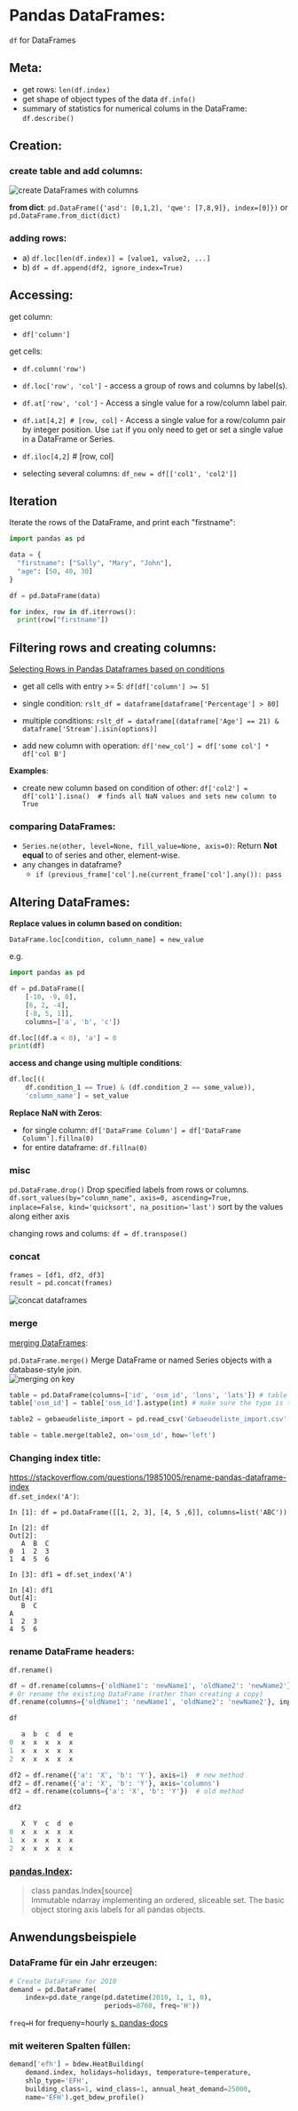 # Pandas DataFrames:  
`df` for DataFrames

## Meta:
- get rows: `len(df.index)`  
- get shape of object types of the data `df.info()`  
- summary of statistics for numerical colums in the DataFrame: `df.describe()`

## Creation:

### create table and add columns:
![create DataFrames with columns](img/python/pandas/DataFrame_columnsCreationAndFill.png)

**from dict**: `pd.DataFrame({'asd': [0,1,2], 'qwe': [7,8,9]}, index=[0]})` or `pd.DataFrame.from_dict(dict)`

### adding rows:

- a) `df.loc[len(df.index)] = [value1, value2, ...]`
- b) `df = df.append(df2, ignore_index=True)`

## Accessing:
get column:
- `df['column']`

get cells:  
- `df.column('row')`  
- `df.loc['row', 'col']` - access a group of rows and columns by label(s).  
- `df.at['row', 'col']` - Access a single value for a row/column label pair.
- `df.iat[4,2] # [row, col]` - Access a single value for a row/column pair by integer position.  Use `iat` if you only need to get or set a single value in a DataFrame or Series.
- `df.iloc[4,2]` # [row, col]  

- selecting several columns: `df_new = df[['col1', 'col2']]`

## Iteration
Iterate the rows of the DataFrame, and print each "firstname":

``` python
import pandas as pd

data = {
  "firstname": ["Sally", "Mary", "John"],
  "age": [50, 40, 30]
}

df = pd.DataFrame(data)

for index, row in df.iterrows():
  print(row["firstname"]) 
```


## Filtering rows and creating columns:
[Selecting Rows in Pandas Dataframes based on conditions](https://www.geeksforgeeks.org/selecting-rows-in-pandas-dataframe-based-on-conditions/)  

- get all cells with entry >= 5: `df[df['column'] >= 5]`  
- single condition: `rslt_df = dataframe[dataframe['Percentage'] > 80] `  
- multiple conditions: `rslt_df = dataframe[(dataframe['Age'] == 21) & dataframe['Stream'].isin(options)] `

- add new column with operation: `df['new_col'] = df['some col'] * df['col B']`

**Examples**:

- create new column based on condition of other: `df['col2'] = df['col1'].isna()  # finds all NaN values and sets new column to True`

### comparing DataFrames:

- `Series.ne(other, level=None, fill_value=None, axis=0)`: Return **Not equal** to of series and other, element-wise.
- any changes in dataframe?
    - `if (previous_frame['col'].ne(current_frame['col'].any()): pass`


## Altering DataFrames:

**Replace values in column based on condition:**

`DataFrame.loc[condition, column_name] = new_value`

e.g.

``` python
import pandas as pd

df = pd.DataFrame([
	[-10, -9, 8],
	[6, 2, -4],
	[-8, 5, 1]],
	columns=['a', 'b', 'c'])

df.loc[(df.a < 0), 'a'] = 0
print(df)
```

**access and change using multiple conditions**:

``` python
df.loc[((
    df.condition_1 == True) & (df.condition_2 == some_value)),
    'column_name'] = set_value
```

**Replace NaN with Zeros**:
- for single column: `df['DataFrame Column'] = df['DataFrame Column'].fillna(0)`
- for entire dataframe: `df.fillna(0)`

### misc

`pd.DataFrame.drop()` Drop specified labels from rows or columns.  
`df.sort_values(by="column_name", axis=0, ascending=True, inplace=False, kind='quicksort', na_position='last')` sort by the values along either axis

changing rows and colums: `df = df.transpose()`  

### concat

``` python
frames = [df1, df2, df3]
result = pd.concat(frames)
```

![concat dataframes](img/python/pandas/merging_concat_basic.png)


### merge
[merging DataFrames](https://pandas.pydata.org/pandas-docs/stable/user_guide/merging.html#brief-primer-on-merge-methods-relational-algebra):

`pd.DataFrame.merge()` Merge DataFrame or named Series objects with a database-style join.  
![merging on key](img/python/pandas/merging_merge_on_key.png)

``` python
table = pd.DataFrame(columns=['id', 'osm_id', 'lons', 'lats']) # table 1
table['osm_id'] = table['osm_id'].astype(int) # make sure the type is the same

table2 = gebaeudeliste_import = pd.read_csv('Gebaeudeliste_import.csv', delimiter=';')

table = table.merge(table2, on='osm_id', how='left')

```

### Changing index title:
https://stackoverflow.com/questions/19851005/rename-pandas-dataframe-index  
`df.set_index('A')`:

```
In [1]: df = pd.DataFrame([[1, 2, 3], [4, 5 ,6]], columns=list('ABC'))

In [2]: df
Out[2]: 
   A  B  C
0  1  2  3
1  4  5  6

In [3]: df1 = df.set_index('A')

In [4]: df1
Out[4]: 
   B  C
A      
1  2  3
4  5  6
```

### rename DataFrame headers:
`df.rename()`

``` python
df = df.rename(columns={'oldName1': 'newName1', 'oldName2': 'newName2'})
# Or rename the existing DataFrame (rather than creating a copy) 
df.rename(columns={'oldName1': 'newName1', 'oldName2': 'newName2'}, inplace=True)

df

   a  b  c  d  e
0  x  x  x  x  x
1  x  x  x  x  x
2  x  x  x  x  x

df2 = df.rename({'a': 'X', 'b': 'Y'}, axis=1)  # new method
df2 = df.rename({'a': 'X', 'b': 'Y'}, axis='columns')
df2 = df.rename(columns={'a': 'X', 'b': 'Y'})  # old method  

df2

   X  Y  c  d  e
0  x  x  x  x  x
1  x  x  x  x  x
2  x  x  x  x  x
```


### [pandas.Index](http://pandas.pydata.org/pandas-docs/stable/reference/api/pandas.Index.html):  
> class pandas.Index[source]  
>    Immutable ndarray implementing an ordered, sliceable set. The basic object storing axis labels for all pandas objects.

## Anwendungsbeispiele

### DataFrame für ein Jahr erzeugen:

``` python
# Create DataFrame for 2010
demand = pd.DataFrame(
    index=pd.date_range(pd.datetime(2010, 1, 1, 0),
                        periods=8760, freq='H'))
```
  `freq=H` for frequeny=hourly [s. pandas-docs](https://pandas.pydata.org/pandas-docs/stable/user_guide/timeseries.html#timeseries-offset-aliases)

### mit weiteren Spalten füllen:  
``` python
demand['efh'] = bdew.HeatBuilding(
    demand.index, holidays=holidays, temperature=temperature,
    shlp_type='EFH',
    building_class=1, wind_class=1, annual_heat_demand=25000,
    name='EFH').get_bdew_profile()
```
